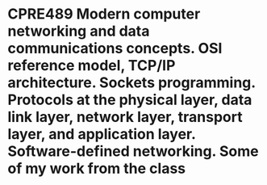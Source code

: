 # CPRE489 Modern computer networking and data communications concepts. OSI reference model, TCP/IP architecture. Sockets programming. Protocols at the physical layer, data link layer, network layer, transport layer, and application layer. Software-defined networking. Some of my work from the class